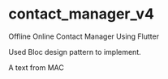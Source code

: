 # contact_manager_v4

Offline Online Contact Manager Using Flutter
 
 Used Bloc design pattern to implement.

A text from MAC 
 
